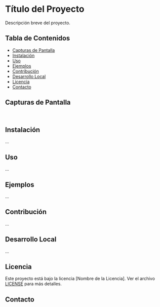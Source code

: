 # Título del Proyecto

Descripción breve del proyecto.

## Tabla de Contenidos

- [Capturas de Pantalla](#capturas-de-pantalla)
- [Instalación](#instalación)
- [Uso](#uso)
- [Ejemplos](#ejemplos)
- [Contribución](#contribución)
- [Desarrollo Local](#desarrollo-local)
- [Licencia](#licencia)
- [Contacto](#contacto)

## Capturas de Pantalla

![]()
![]()

## Instalación

...

## Uso

...

## Ejemplos

...

## Contribución

...

## Desarrollo Local

...

## Licencia

Este proyecto está bajo la licencia [Nombre de la Licencia]. Ver el archivo [LICENSE](LICENSE) para más detalles.

## Contacto
